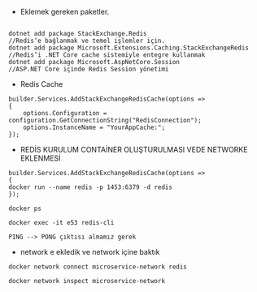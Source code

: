 * Eklemek gereken paketler.
 ```razor 
  
dotnet add package StackExchange.Redis                                 //Redis’e bağlanmak ve temel işlemler için.   
dotnet add package Microsoft.Extensions.Caching.StackExchangeRedis    //Redis’i .NET Core cache sistemiyle entegre kullanmak
dotnet add package Microsoft.AspNetCore.Session                      //ASP.NET Core içinde Redis Session yönetimi
```

* Redis Cache 

```razor
builder.Services.AddStackExchangeRedisCache(options =>
{
    options.Configuration = configuration.GetConnectionString("RedisConnection");
    options.InstanceName = "YourAppCache:";
});
```


* REDİS KURULUM CONTAİNER OLUŞTURULMASI VEDE NETWORKE EKLENMESİ

```razor
builder.Services.AddStackExchangeRedisCache(options =>
{
docker run --name redis -p 1453:6379 -d redis
});
```
```razor
docker ps

docker exec -it e53 redis-cli

PING --> PONG çıktısı almamız gerek

```
* network e ekledik ve network içine baktık
```razor
docker network connect microservice-network redis

docker network inspect microservice-network

```
